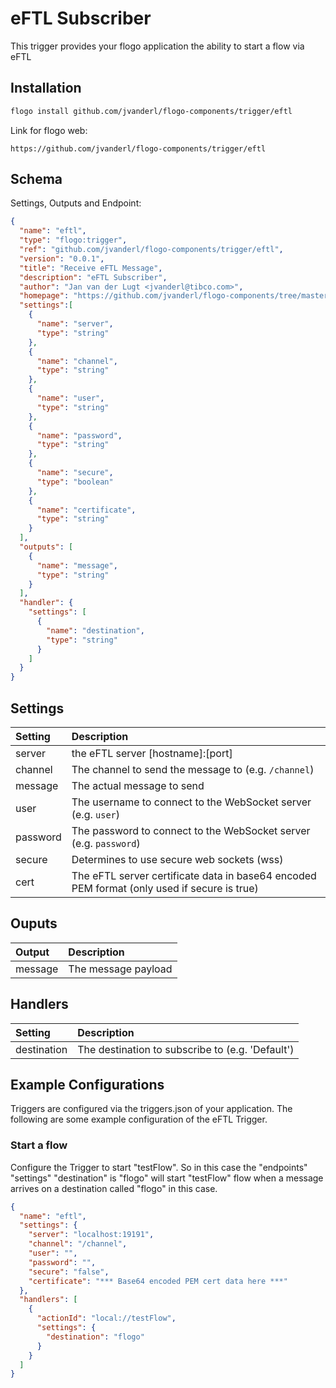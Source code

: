 # eFTL Subscriber
This trigger provides your flogo application the ability to start a flow via eFTL


## Installation

```bash
flogo install github.com/jvanderl/flogo-components/trigger/eftl
```
Link for flogo web:
```
https://github.com/jvanderl/flogo-components/trigger/eftl
```

## Schema
Settings, Outputs and Endpoint:

```json
{
  "name": "eftl",
  "type": "flogo:trigger",
  "ref": "github.com/jvanderl/flogo-components/trigger/eftl",
  "version": "0.0.1",
  "title": "Receive eFTL Message",
  "description": "eFTL Subscriber",
  "author": "Jan van der Lugt <jvanderl@tibco.com>",
  "homepage": "https://github.com/jvanderl/flogo-components/tree/master/trigger/eftl",
  "settings":[
    {
      "name": "server",
      "type": "string"
    },
    {
      "name": "channel",
      "type": "string"
    },
    {
      "name": "user",
      "type": "string"
    },
    {
      "name": "password",
      "type": "string"
    },
    {
      "name": "secure",
      "type": "boolean"
    },
    {
      "name": "certificate",
      "type": "string"
    }
  ],
  "outputs": [
    {
      "name": "message",
      "type": "string"
    }
  ],
  "handler": {
    "settings": [
      {
        "name": "destination",
        "type": "string"
      }
    ]
  }
}
```
## Settings
| Setting   | Description    |
|:----------|:---------------|
| server    | the eFTL server [hostname]:[port]|
| channel     | The channel to send the message to (e.g. `/channel`)   |
| message     | The actual message to send |
| user        | The username to connect to the WebSocket server (e.g. `user`) |
| password    | The password to connect to the WebSocket server (e.g. `password`) |
| secure      | Determines to use secure web sockets (wss) |
| cert        | The eFTL server certificate data in base64 encoded PEM format (only used if secure is true) |

## Ouputs
| Output   | Description    |
|:----------|:---------------|
| message    | The message payload |

## Handlers
| Setting   | Description    |
|:----------|:---------------|
| destination | The destination to subscribe to (e.g. 'Default') |


## Example Configurations

Triggers are configured via the triggers.json of your application. The following are some example configuration of the eFTL Trigger.

### Start a flow
Configure the Trigger to start "testFlow". So in this case the "endpoints" "settings" "destination" is "flogo" will start "testFlow" flow when a message arrives on a destination called "flogo" in this case.

```json
{
  "name": "eftl",
  "settings": {
    "server": "localhost:19191",
    "channel": "/channel",
    "user": "",
    "password": "",
    "secure": "false",
    "certificate": "*** Base64 encoded PEM cert data here ***"
  },
  "handlers": [
    {
      "actionId": "local://testFlow",
      "settings": {
        "destination": "flogo"
      }
    }
  ]
}
```
